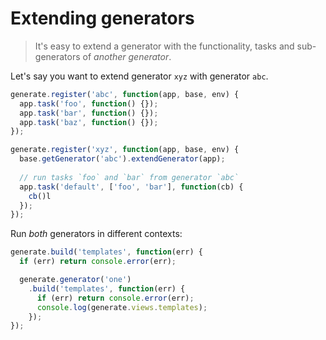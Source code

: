 # Extending generators

> It's easy to extend a generator with the functionality, tasks and sub-generators of _another generator_.

Let's say you want to extend generator `xyz` with generator `abc`. 

```js
generate.register('abc', function(app, base, env) {
  app.task('foo', function() {});
  app.task('bar', function() {});
  app.task('baz', function() {});
});

generate.register('xyz', function(app, base, env) {
  base.getGenerator('abc').extendGenerator(app);
  
  // run tasks `foo` and `bar` from generator `abc`
  app.task('default', ['foo', 'bar'], function(cb) {
    cb()l
  });
});
```


Run _both_ generators in different contexts:

```js
generate.build('templates', function(err) {
  if (err) return console.error(err);

  generate.generator('one')
    .build('templates', function(err) {
      if (err) return console.error(err);
      console.log(generate.views.templates);
    });
});
```
